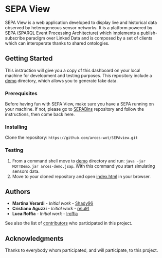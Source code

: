 # SEPA View
SEPA View is a web application developed to display live and historical data observed by heterogeneous sensor networks.
It is a platform powered by SEPA (SPARQL Event Processing Architecture) which implements a publish-subscribe paradigm over Linked Data
and is composed by a set of clients which can interoperate thanks to shared ontologies.

## Getting Started
This instruction will give you a copy of this dashboard on your local machine for development and testing purposes.
This repository include a [demo](https://github.com/arces-wot/SEPAview/tree/master/demo) directory, which allows you to generate fake data.

### Prerequisites
Before having fun with SEPA View, make sure you have a SEPA running on your machine. If not, please go to [SEPABins](https://github.com/arces-wot/SEPABins) repository and follow the instructions, then come back here.

### Installing
Clone the repository: ```https://github.com/arces-wot/SEPAview.git```

### Testing
1) From a command shell move to [demo](https://github.com/arces-wot/SEPAview/tree/master/demo) directory and run: ```java -jar MQTTDemo.jar arces-demo.jsap```. With this command you start simulating sensors data.
2) Move to your cloned repository and open [index.html](https://github.com/arces-wot/SEPAview/blob/master/index.html) in your browser.

## Authors

* **Martina Verardi** - *Initial work* - [Shady96](https://github.com/Shady96)
* **Cristiano Aguzzi** - *Initial work* - [relu91](https://github.com/relu91)
* **Luca Roffia** - *Initial work* - [lroffia](https://github.com/lroffia)

See also the list of [contributors](https://github.com/arces-wot/SEPAview/graphs/contributors) who participated in this project.

## Acknowledgments
Thanks to everybody whom participated, and will participate, to this project.
